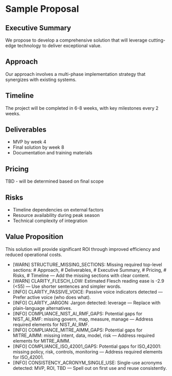# Sample Proposal

## Executive Summary
We propose to develop a comprehensive solution that will leverage cutting-edge technology to deliver exceptional value.

## Approach
Our approach involves a multi-phase implementation strategy that synergizes with existing systems.

## Timeline
The project will be completed in 6-8 weeks, with key milestones every 2 weeks.

## Deliverables
- MVP by week 4
- Final solution by week 8
- Documentation and training materials

## Pricing
TBD - will be determined based on final scope

## Risks
- Timeline dependencies on external factors
- Resource availability during peak season
- Technical complexity of integration

## Value Proposition
This solution will provide significant ROI through improved efficiency and reduced operational costs.


<!-- PRE Findings -->

- [WARN] STRUCTURE_MISSING_SECTIONS: Missing required top-level sections: # Approach, # Deliverables, # Executive Summary, # Pricing, # Risks, # Timeline — Add the missing sections with clear content.
- [WARN] CLARITY_FLESCH_LOW: Estimated Flesch reading ease is -2.9 (<55) — Use shorter sentences and simpler words.
- [INFO] CLARITY_PASSIVE_VOICE: Passive voice indicators detected — Prefer active voice (who does what).
- [INFO] CLARITY_JARGON: Jargon detected: leverage — Replace with plain-language alternatives.
- [INFO] COMPLIANCE_NIST_AI_RMF_GAPS: Potential gaps for NIST_AI_RMF: missing govern, map, measure, manage — Address required elements for NIST_AI_RMF.
- [INFO] COMPLIANCE_MITRE_AIMM_GAPS: Potential gaps for MITRE_AIMM: missing intent, data, model, risk — Address required elements for MITRE_AIMM.
- [INFO] COMPLIANCE_ISO_42001_GAPS: Potential gaps for ISO_42001: missing policy, risk, controls, monitoring — Address required elements for ISO_42001.
- [INFO] CONSISTENCY_ACRONYM_SINGLE_USE: Single-use acronyms detected: MVP, ROI, TBD — Spell out on first use and reuse consistently.
